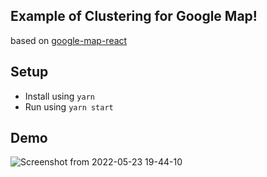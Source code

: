 
## Example of Clustering for Google Map!

based on [google-map-react](https://github.com/istarkov/google-map-react)

## Setup
 - Install using `yarn`
 - Run using `yarn start`

## Demo
![Screenshot from 2022-05-23 19-44-10](https://user-images.githubusercontent.com/43421881/169839447-5379842e-eca3-4ac9-bc65-459e5a884c90.png)
